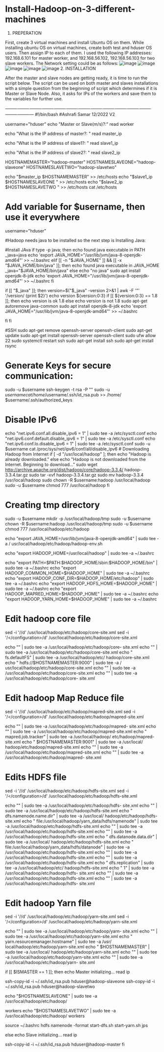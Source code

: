 # Install-Hadoop-on-3-different-machines
1.	PREPERATION

First, create 3 virtual machines and install Ubuntu OS on them. While installing ubuntu OS on virtual machines, create both test and hduser OS users.
Then assign IP to each of them. I used the following IP addresses: 192.168.6.101 for master worker, and 192.168.56.102, 192.168.56.103 for two slave workers.
The Network setting could be as follows:
![image](https://user-images.githubusercontent.com/15922299/210484433-649f97ea-caf7-407a-8fdd-54391b7681b4.png)
![image](https://user-images.githubusercontent.com/15922299/210484511-69c82687-2079-40ff-bc80-76baf996c087.png)
![image](https://user-images.githubusercontent.com/15922299/210484538-a5bfe62c-fe31-4335-9f36-d0e6b8d1e7fa.png)
![image](https://user-images.githubusercontent.com/15922299/210484568-0a5f156d-1df7-47e6-8bc2-1bb075003672.png)
![image](https://user-images.githubusercontent.com/15922299/210484579-37971e0f-e1b6-4d4d-85a3-9c4ae939e193.png)
2.	INSTALLATION

After the master and slave nodes are getting ready, it is time to run the script below. The script can be used on both master and slaves installations with a simple question from the beginning of script which determines if it is Master or Slave Node. Also, it asks for IPs of the workers and save them to the variables for further use.

⸻⸻⸻⸻⸻⸻⸻⸻⸻⸻⸻⸻⸻⸻—
#!/bin/bash
#Ashrafi Samar 12/2022 V2

username="hduser"
echo "Master or Slave(m/s)?:"
read worker

echo "What is the IP address  of master?: "
read master_ip

echo "What is the IP address  of slave1?: "
read slave1_ip

echo "What is the IP address  of slave2?: "
read slave2_ip

HOSTNAMEMASTER="hadoop-master" 
HOSTNAMESLAVEONE="hadoop-slaveone"
HOSTNAMESLAVETWO="hadoop-slavetwo"

echo  "$master_ip $HOSTNAMEMASTER" >> /etc/hosts
echo  "$slave1_ip  $HOSTNAMESLAVEONE " >> /etc/hosts
echo  "$slave2_ip $HOSTNAMESLAVETWO " >> /etc/hosts
cat /etc/hosts

# Add variable for $username, then use it everywhere 
username="hduser"

#Hadoop needs java to be installed so the next step is Installing Java:

#Install JAva
if type -p java; then
echo found java executable in PATH
_java=java
echo 'export JAVA_HOME="/usr/lib/jvm/java-8-openjdk-amd64"' >>
~/.bashrc
elif [[ -n "$JAVA_HOME" ]] && [[ -x "$JAVA_HOME/bin/java" ]]; then echo found java executable in JAVA_HOME
_java="$JAVA_HOME/bin/java" else
echo "no java"
sudo apt install openjdk-8-jdk
echo 'export JAVA_HOME="/usr/lib/jvm/java-8-openjdk-amd64"' >>
~/.bashrc fi

if [[ "$_java" ]]; then
version=$("$_java" -version 2>&1 | awk -F '"' '/version/ {print $2}') echo version ${version:0:3}
if [[ ${version:0:3} == 1.8 ]]; then echo version is ok 1.8
else
echo version is not 1.8
sudo apt-get autoremove java-common sudo apt install openjdk-8-jdk
echo 'export JAVA_HOME="/usr/lib/jvm/java-8-openjdk-amd64"' >>
~/.bashrc
 
fi
fi

#SSH
sudo apt-get remove openssh-server openssh-client sudo apt-get update
sudo apt-get install openssh-server openssh-client sudo ufw allow 22
sudo systemctl restart ssh sudo apt-get install ssh sudo apt-get install rsync

# Generate Keys for secure communication:
sudo -u $username ssh-keygen -t rsa -P ""
sudo -u $username cat /home/$username/.ssh/id_rsa.pub >> /home/
$username/.ssh/authorized_keys

# Disable IPv6
echo "net.ipv6.conf.all.disable_ipv6 = 1" | sudo tee -a /etc/sysctl.conf echo "net.ipv6.conf.default.disable_ipv6 = 1" | sudo tee -a /etc/sysctl.conf echo "net.ipv6.conf.lo.disable_ipv6 = 1" | sudo tee -a /etc/sysctl.conf
sudo -u $username cat /proc/sys/net/ipv6/conf/all/disable_ipv6 # Downloading Hadoop from Internet
if [ -d "/usr/local/hadoop" ]; then
echo "Hadoop is already downloaded."
else
echo "Hadoop is not downloaded from the Internet. Beginning to
download..."
sudo wget http://archive.apache.org/dist/hadoop/core/hadoop-3.3.4/ hadoop-3.3.4.tar.gz
sudo tar -xvf hadoop-3.3.4.tar.gz
sudo mv hadoop-3.3.4 /usr/local/hadoop
sudo chown -R $username:hadoop /usr/local/hadoop sudo -u $username chmod 777 /usr/local/hadoop
fi

# Creating tmp directory
sudo -u $username mkdir -p /usr/local/hadoop/tmp
sudo -u $username chown -R $username:hadoop /usr/local/hadoop/tmp sudo -u $username chmod 777 /usr/local/hadoop/etc/hadoop

echo "export JAVA_HOME=/usr/lib/jvm/java-8-openjdk-amd64" | sudo tee -a / usr/local/hadoop/etc/hadoop/hadoop-env.sh

echo "export HADOOP_HOME=/usr/local/hadoop" | sudo tee -a ~/.bashrc
 
echo "export PATH=\$PATH:\$HADOOP_HOME/sbin:\$HADOOP_HOME/bin" | sudo tee -a ~/.bashrc
echo "export HADOOP_COMMON_HOME=\$HADOOP_HOME" | sudo tee -a
~/.bashrc
echo "export HADOOP_CONF_DIR=\$HADOOP_HOME/etc/hadoop" | sudo tee
-a ~/.bashrc
echo "export HADOOP_HDFS_HOME=\$HADOOP_HOME" | sudo tee -a
~/.bashrc
echo "export HADOOP_MAPRED_HOME=\$HADOOP_HOME" | sudo tee -a
~/.bashrc
echo "export HADOOP_YARN_HOME=\$HADOOP_HOME" | sudo tee -a
~/.bashrc


# Edit hadoop core file
sed -i '/<configuration>/d' /usr/local/hadoop/etc/hadoop/core-site.xml sed -i '/<\/configuration>/d' /usr/local/hadoop/etc/hadoop/core-site.xml

echo "<configuration>" | sudo tee -a /usr/local/hadoop/etc/hadoop/core- site.xml
echo "<property>" | sudo tee -a /usr/local/hadoop/etc/hadoop/core-site.xml echo "  <name>fs.defaultFS</name>" | sudo tee -a /usr/local/hadoop/etc/ hadoop/core-site.xml
echo "  <value>hdfs://$HOSTNAMEMASTER:9000</value>" | sudo tee -a / usr/local/hadoop/etc/hadoop/core-site.xml
echo "</property>" | sudo tee -a /usr/local/hadoop/etc/hadoop/core-site.xml echo "</configuration>" | sudo tee -a /usr/local/hadoop/etc/hadoop/core- site.xml

# Edit hadoop Map Reduce file
sed -i '/<configuration>/d' /usr/local/hadoop/etc/hadoop/mapred-site.xml sed -i '/<\/configuration>/d' /usr/local/hadoop/etc/hadoop/mapred-site.xml

echo "<configuration>" | sudo tee -a /usr/local/hadoop/etc/hadoop/mapred- site.xml
echo "<property>" | sudo tee -a /usr/local/hadoop/etc/hadoop/mapred-site.xml echo "  <name>mapred.job.tracker</name>" | sudo tee -a /usr/local/hadoop/ etc/hadoop/mapred-site.xml
echo "  <value>$HOSTNAMEMASTER:9001</value>" | sudo tee -a /usr/local/ hadoop/etc/hadoop/mapred-site.xml
echo "</property>" | sudo tee -a /usr/local/hadoop/etc/hadoop/mapred-site.xml echo "</configuration>" | sudo tee -a /usr/local/hadoop/etc/hadoop/mapred- site.xml

# Edits HDFS file
sed -i '/<configuration>/d' /usr/local/hadoop/etc/hadoop/hdfs-site.xml sed -i '/<\/configuration>/d' /usr/local/hadoop/etc/hadoop/hdfs-site.xml
 
echo "<configuration>" | sudo tee -a /usr/local/hadoop/etc/hadoop/hdfs- site.xml
echo "<property>" | sudo tee -a /usr/local/hadoop/etc/hadoop/hdfs-site.xml echo "  <name>dfs.namenode.name.dir</name>" | sudo tee -a /usr/local/ hadoop/etc/hadoop/hdfs-site.xml
echo " <value>file:/usr/local/hadoop/yarn_data/hdfs/namenode</value>" | sudo tee -a /usr/local/hadoop/etc/hadoop/hdfs-site.xml
echo "</property>" | sudo tee -a /usr/local/hadoop/etc/hadoop/hdfs-site.xml echo "<property>" | sudo tee -a /usr/local/hadoop/etc/hadoop/hdfs-site.xml echo "	<name>dfs.datanode.data.dir</name>" | sudo tee -a /usr/local/ hadoop/etc/hadoop/hdfs-site.xml
echo "	<value>file:/usr/local/hadoop/yarn_data/hdfs/datanode</value>" | sudo tee -a /usr/local/hadoop/etc/hadoop/hdfs-site.xml
echo "</property>" | sudo tee -a /usr/local/hadoop/etc/hadoop/hdfs-site.xml echo "<property>" | sudo tee -a /usr/local/hadoop/etc/hadoop/hdfs-site.xml echo "	<name>dfs.replication</name>" | sudo tee -a /usr/local/hadoop/etc/ hadoop/hdfs-site.xml
echo "	<value>1</value>" | sudo tee -a /usr/local/hadoop/etc/hadoop/hdfs- site.xml
echo "</property>" | sudo tee -a /usr/local/hadoop/etc/hadoop/hdfs-site.xml echo "</configuration>" | sudo tee -a /usr/local/hadoop/etc/hadoop/hdfs- site.xml

# Edit hadoop Yarn file
sed -i '/<configuration>/d' /usr/local/hadoop/etc/hadoop/yarn-site.xml sed -i '/<\/configuration>/d' /usr/local/hadoop/etc/hadoop/yarn-site.xml

echo "<configuration>" | sudo tee -a /usr/local/hadoop/etc/hadoop/yarn- site.xml
echo "<property>" | sudo tee -a /usr/local/hadoop/etc/hadoop/yarn-site.xml echo "	<name>yarn.resourcemanager.hostname</name>" | sudo tee -a /usr/ local/hadoop/etc/hadoop/yarn-site.xml
echo "	<value>$HOSTNAMEMASTER</value>" | sudo tee -a /usr/local/ hadoop/etc/hadoop/yarn-site.xml
echo "</property>" | sudo tee -a /usr/local/hadoop/etc/hadoop/yarn-site.xml echo "</configuration>" | sudo tee -a /usr/local/hadoop/etc/hadoop/yarn- site.xml

if [[ $ISMASTER == 1 ]]; then echo Master initializing… read ip

ssh-copy-id -i ~/.ssh/id_rsa.pub hduser@hadoop-slaveone ssh-copy-id -i ~/.ssh/id_rsa.pub hduser@hadoop-slavetwo

echo "$HOSTNAMESLAVEONE" | sudo tee -a /usr/local/hadoop/etc/hadoop/
 
workers
echo "$HOSTNAMESLAVETWO" | sudo tee -a /usr/local/hadoop/etc/hadoop/ workers

source ~/.bashrc
hdfs namenode -format start-dfs.sh
start-yarn.sh jps

else
echo Slave initializing… read ip

ssh-copy-id -i ~/.ssh/id_rsa.pub hduser@hadoop-master fi
 

